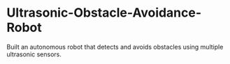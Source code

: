 # Ultrasonic-Obstacle-Avoidance-Robot
Built an autonomous robot that detects and avoids obstacles using multiple ultrasonic sensors.
